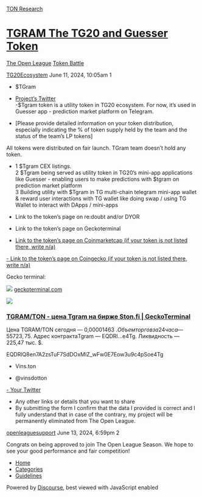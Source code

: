 [TON Research](/)

# [TGRAM The TG20 and Guesser Token](/t/tgram-the-tg20-and-guesser-token/24847)

[The Open League](/c/the-open-league/token-leaderboard/57)  [Token Battle](/c/the-open-league/token-leaderboard/57) 

    

[TG20Ecosystem](https://tonresear.ch/u/TG20Ecosystem)   June 11, 2024, 10:05am  1

*   $TGram
    
*   [Project’s Twitter](https://x.com/tg20_official?s=21&t=qjkZErO0_gZiCVvg45l2fQ)  
    \-$Tgram token is a utility token in TG20 ecosystem. For now, it’s used in Guesser app - prediction market platform on Telegram.
    
*   \[Please provide detailed information on your token distribution, especially indicating the % of token supply held by the team and the status of the team’s LP tokens\]
    

All tokens were distributed on fair launch. TGram team doesn’t hold any token.

*   1 $Tgram CEX listings.  
    2 $Tgram being served as utility token in TG20’s mini-app applications like Guesser - enabling users to make predictions with $tgram on prediction market platform  
    3 Building utility with $Tgram in TG multi-chain telegram mini-app wallet & reward user interactions with TG wallet like doing swap / using TG Wallet to interact with DApps / mini-apps
    
*   Link to the token’s page on re:doubt and/or DYOR
    
*   Link to the token’s page on Geckoterminal
    
*   [Link to the token’s page on Coinmarketcap (if your token is not listed there, write n/a)](https://coinmarketcap.com/currencies/tg20-tgram/#Markets)
    

[\- Link to the token’s page on Coingecko (if your token is not listed there, write n/a)](https://www.coingecko.com/en/coins/tg20-tgram)

Gecko terminal:

![](https://tonresear.ch/uploads/default/original/2X/6/634d2ca8e408bed765ed29de6b9d29d55e817cab.png) [geckoterminal.com](https://www.geckoterminal.com/ru/ton/pools/EQCoq8VU_A8RRO-ebQ9GYhCpB0Kp8RhBYj_XkeB3S07tHB-l)

![](https://tonresear.ch/uploads/default/optimized/2X/0/06530047bfd1d6a7a8869faaa6c982a10e469424_2_690x388.png)

### [TGRAM/TON - цена Tgram на бирже Ston.fi | GeckoTerminal](https://www.geckoterminal.com/ru/ton/pools/EQCoq8VU_A8RRO-ebQ9GYhCpB0Kp8RhBYj_XkeB3S07tHB-l)

Цена TGRAM/TON сегодня — 0,00001463 $. Объем торгов за 24 часа­ — 55 723,75 $. Адрес контрактаTgram — EQDRl...e4Tg. Ликвидность —225,47 тыс. $.

EQDRlQ8en7A2zsTuF7SdDOxMlZ\_wFw0E7Eow3u9c4pSoe4Tg

*   Vins.ton
    
*   @vinsdotton
    

[\- Your Twitter](https://twitter.com/tpayvins?s=21&t=zO6TomPcLKJeoxq09YC2mw)

*   Any other links or details that you want to share
*   By submitting the form I confirm that the data I provided is correct and I fully understand that in case of the contrary, my project will be permanently eliminated from The Open League.

 

[openleaguesupport](https://tonresear.ch/u/openleaguesupport) June 13, 2024, 6:59pm  2

Congrats on being approved to join The Open League Season. We hope to see your good performance and fair competition!

 

*   [Home](/)
*   [Categories](/categories)
*   [Guidelines](/guidelines)

Powered by [Discourse](https://www.discourse.org), best viewed with JavaScript enabled